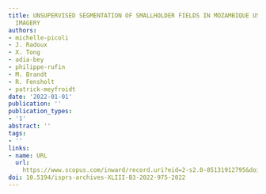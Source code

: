 ```yaml
---
title: UNSUPERVISED SEGMENTATION OF SMALLHOLDER FIELDS IN MOZAMBIQUE USING PLANETSCOPE
  IMAGERY
authors:
- michelle-picoli
- J. Radoux
- X. Tong
- adia-bey
- philippe-rufin
- M. Brandt
- R. Fensholt
- patrick-meyfroidt
date: '2022-01-01'
publication: ''
publication_types:
- '1'
abstract: ''
tags:
- ''
links:
- name: URL
  url: 
    https://www.scopus.com/inward/record.uri?eid=2-s2.0-85131912795&doi=10.5194%2fisprs-archives-XLIII-B3-2022-975-2022&partnerID=40&md5=0d59f68a390819eeeacee8c40ae1d5ca
doi: 10.5194/isprs-archives-XLIII-B3-2022-975-2022
---
```

